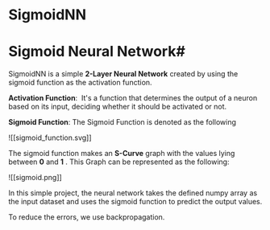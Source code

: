 # SigmoidNN


# Sigmoid Neural Network#

SigmoidNN is a simple **2-Layer Neural Network** created by using the sigmoid function as the activation function.

**Activation Function**:  It's a function that determines the output of a neuron based on its input, deciding whether it should be activated or not.

**Sigmoid Function**: The Sigmoid Function is denoted as the following

![[sigmoid_function.svg]]

The sigmoid function makes an **S-Curve** graph with the values lying between **0** and **1** . This Graph can be represented as the following:

![[sigmoid.png]]

In this simple project, the neural network takes the defined numpy array as the input dataset and uses the sigmoid function to predict the output values.

To reduce the errors, we use backpropagation.
